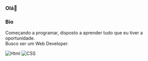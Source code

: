 ### Olá👋

### Bio

Começando a programar, disposto a aprender tudo que eu tiver a oportunidade.
<br>Busco ser um Web Developer.

![Html](https://img.shields.io/badge/HTML5-E34F26?style=for-the-badge&logo=html5&logoColor=white)
![CSS](https://img.shields.io/badge/CSS3-1572B6?style=for-the-badge&logo=css3&logoColor=white)

